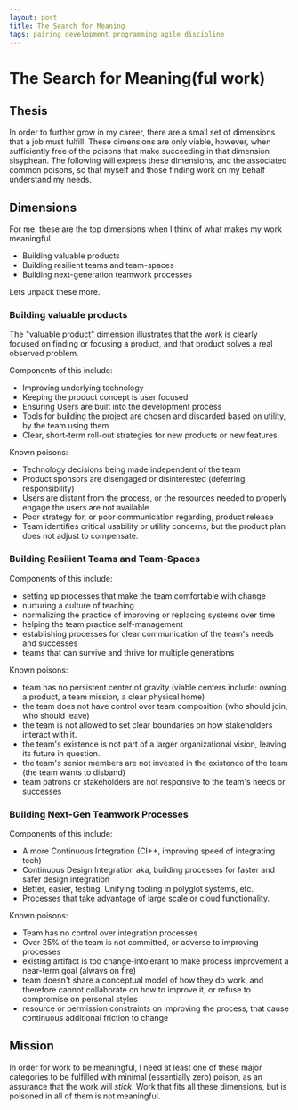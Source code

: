 ```yaml
---
layout: post
title: The Search for Meaning
tags: pairing development programming agile discipline
---
```


# The Search for Meaning(ful work)

## Thesis

In order to further grow in my career, there are a small set of dimensions that a job must fulfill. These dimensions are only viable, however, when sufficiently free of the poisons that make succeeding in that dimension sisyphean. The following will express these dimensions, and the associated common poisons, so that myself and those finding work on my behalf understand my needs.

## Dimensions 

For me, these are the top dimensions when I think of what makes my work meaningful.

  - Building valuable products
  - Building resilient teams and team-spaces
  - Building next-generation teamwork processes
  
Lets unpack these more.

### Building valuable products

The "valuable product" dimension illustrates that the work is clearly focused on finding or focusing a product, and that product solves a real observed problem.

Components of this include:
  
  - Improving underlying technology
  - Keeping the product concept is user focused
  - Ensuring Users are built into the development process
  - Tools for building the project are chosen and discarded based on utility, by the team using them
  - Clear, short-term roll-out strategies for new products or new features. 

Known poisons:

  - Technology decisions being made independent of the team
  - Product sponsors are disengaged or disinterested (deferring responsibility)
  - Users are distant from the process, or the resources needed to properly engage the users are not available
  - Poor strategy for, or poor communication regarding, product release
  - Team identifies critical usability or utility concerns, but the product plan does not adjust to compensate.
   

### Building Resilient Teams and Team-Spaces

Components of this include:

  - setting up processes that make the team comfortable with change
  - nurturing a culture of teaching
  - normalizing the practice of improving or replacing systems over time
  - helping the team practice self-management
  - establishing processes for clear communication of the team's needs and successes
  - teams that can survive and thrive for multiple generations
  
Known poisons:

  - team has no persistent center of gravity (viable centers include: owning a product, a team mission, a clear physical home)
  - the team does not have control over team composition (who should join, who should leave)
  - the team is not allowed to set clear boundaries on how stakeholders interact with it.
  - the team's existence is not part of a larger organizational vision, leaving its future in question.
  - the team's senior members are not invested in the existence of the team (the team wants to disband)
  - team patrons or stakeholders are not responsive to the team's needs or successes


### Building Next-Gen Teamwork Processes

Components of this include:

  - A more Continuous Integration (CI++, improving speed of integrating tech)
  - Continuous Design Integration aka, building processes for faster and safer design integration
  - Better, easier, testing. Unifying tooling in polyglot systems, etc.
  - Processes that take advantage of large scale or cloud functionality.
  
Known poisons:

  - Team has no control over integration processes
  - Over 25% of the team is not committed, or adverse to improving processes
  - existing artifact is too change-intolerant to make process improvement a near-term goal (always on fire)
  - team doesn't share a conceptual model of how they do work, and therefore cannot collaborate on how to improve it, or refuse to compromise on personal styles
  - resource or permission constraints on improving the process, that cause continuous additional friction to change
  
  ## Mission
  
  In order for work to be meaningful, I need at least one of these major categories to be fulfilled with minimal (essentially zero) poison, as an assurance that the work will *stick*. Work that fits all these dimensions, but is poisoned in all of them is not meaningful.